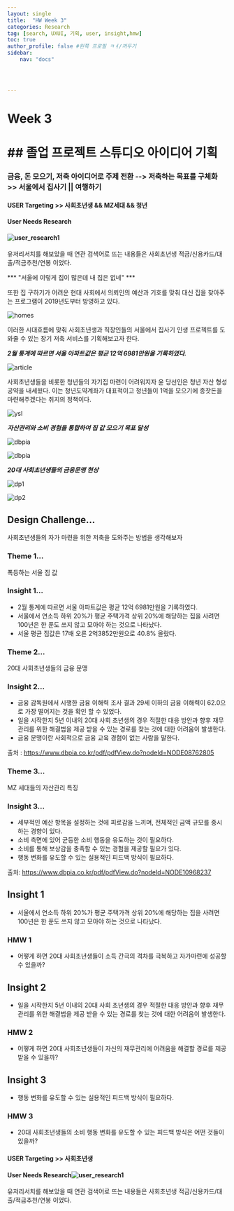 ```yaml
---
layout: single
title:  "HW Week 3"
categories: Research
tag: [search, UXUI, 기획, user, insight,hmw]
toc: true
author_profile: false #왼쪽 프로필 ㅋㅕ/꺼두기
sidebar:
    nav: "docs"




---
```


# Week 3

# ## 졸업 프로젝트 스튜디오 아이디어 기획

### 금융, 돈 모으기, 저축 아이디어로 주제 전환 --> 저축하는 목표를 구체화 >> 서울에서 집사기 || 여행하기 

#### USER Targeting >> 사회초년생 && MZ세대 && 청년

#### User Needs Research

#### ![user_research1](/assets/images/user_research1.png)

유저리서치를 해보았을 때 연관 검색어로 뜨는 내용들은 사회초년생 적금/신용카드/대출/적금추천/연봉 이었다.

*** "서울에 이렇게 집이 많은데 내 집은 없네" ***



또한 집 구하기가 어려운 현대 사회에서 의뢰인의 예산과 기호를 맞춰 대신 집을 찾아주는 프로그램이 2019년도부터 방영하고 있다.

![homes](/assets/images/homes.png)

이러한 시대흐름에 맞춰 사회초년생과 직장인들의 서울에서 집사기 인생 프로젝트를 도와줄 수 있는 장기 저축 서비스를 기획해보고자 한다. 

***2월 통계에 따르면 서울 아파트값은 평균 12억 6981만원을 기록하였다.***

![article](/assets/images/article.png)

사회초년생들을 비롯한 청년들의 자기집 마련이 어려워지자 윤 당선인은 청년 자산 형성 공약을 내세웠다. 이는 청년도약계좌가 대표적이고 청년들이 1억을 모으기에 종잣돈을 마련해주겠다는 취지의 정책이다. 

![ysl](/assets/images/ysl.png)

***자산관리와 소비 경험을 통합하여 집 값 모으기 목표 달성***

![dbpia](/assets/images/dbpia.png)

![dbpia](/assets/images/dbpia2.png)

***20대 사회초년생들의 금융문맹 현상***

![dp1](/assets/images/dp1.png)

![dp2](/assets/images/dp2.png)





## Design Challenge...

사회초년생들의 자가 마련을 위한 저축을 도와주는 방법을 생각해보자

### Theme 1...

폭등하는 서울 집 값

### Insight 1...

- 2월 통계에 따르면 서울 아파트값은 평균 12억 6981만원을 기록하였다.
- 서울에서 연소득 하위 20%가 평균 주택가격 상위 20%에 해당하는 집을 사려면 100년은 한 푼도 쓰지 않고 모아야 하는 것으로 나타났다.
- 서울 평균 집값은 17배 오른 2억3852만원으로 40.8% 올랐다.

### Theme 2...

20대 사회초년생들의 금융 문맹

### Insight 2...

- 금융 감독원에서 시행한 금융 이해력 조사 결과 29세 이하의 금융 이해력이 62.0으로 가장 떨어지는 것을 확인 할 수 있었다.
- 일을 시작한지 5년 이내의 20대 사회 초년생의 경우 적절한 대응 방안과 향후 재무관리를 위한 해결법을 제공 받을 수 있는 경로를 찾는 것에 대한 어려움이 발생한다. 
- 금융 문맹이란 사회적으로 금융 교육 경험이 없는 사람을 말한다.

출처 : https://www.dbpia.co.kr/pdf/pdfView.do?nodeId=NODE08762805

### Theme 3...

MZ 세대들의 자산관리 특징

### Insight 3...

- 세부적인 예산 항목을 설정하는 것에 피로감을 느끼며, 전체적인 금액 규모를 중시하는 경향이 있다.
- 소비 측면에 있어 균등한 소비 행동을 유도하는 것이 필요하다.
- 소비를 통해 보상감을 충족할 수 있는 경험을 제공할 필요가 있다.
- 행동 변화를 유도할 수 있는 실용적인 피드백 방식이 필요하다.

출처: https://www.dbpia.co.kr/pdf/pdfView.do?nodeId=NODE10968237

## Insight 1

- 서울에서 연소득 하위 20%가 평균 주택가격 상위 20%에 해당하는 집을 사려면 100년은 한 푼도 쓰지 않고 모아야 하는 것으로 나타났다.

### HMW 1

- 어떻게 하면 20대 사회초년생들이 소득 간극의 격차를 극복하고 자가마련에 성공할 수 있을까?

## Insight 2

- 일을 시작한지 5년 이내의 20대 사회 초년생의 경우 적절한 대응 방안과 향후 재무관리를 위한 해결법을 제공 받을 수 있는 경로를 찾는 것에 대한 어려움이 발생한다. 

### HMW 2

- 어떻게 하면 20대 사회초년생들이 자신의 재무관리에 어려움을 해결할 경로를 제공 받을 수 있을까?

## Insight 3

- 행동 변화를 유도할 수 있는 실용적인 피드백 방식이 필요하다.

### HMW 3

- 20대 사회초년생들의 소비 행동 변화를 유도할 수 있는 피드백 방식은 어떤 것들이 있을까?

#### USER Targeting >> 사회초년생

#### User Needs Research![user_research1](assets/images/user_research1.png)

유저리서치를 해보았을 때 연관 검색어로 뜨는 내용들은 사회초년생 적금/신용카드/대출/적금추천/연봉 이었다.

#  